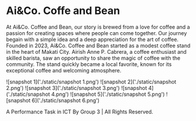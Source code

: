 # Ai&Co. Coffe and Bean

At Ai&Co. Coffee and Bean, our story is brewed from a love for coffee and a passion for creating spaces where people can come together. 
Our journey begain with a simple idea and a deep appreciation for the art of coffee. Founded in 2023, Ai&Co. 
Coffee and Bean started as a modest coffee stand in the heart of Makati City. Airish Anne P. Cabrera, a coffee enthusiast and skilled barista, 
saw an opportunity to share the magic of coffee with the community. The stand quickly became a local favorite, known for its exceptional coffee and 
welcoming atmosphere. 

![snapshot 1]('./static/snapshot 1.png')
![snapshot 2]('./static/snapshot 2.png')
![snapshot 3]('./static/snapshot 3.png')
![snapshot 4]('./static/snapshot 4.png')
![snapshot 5]('./static/snapshot 5.png')
![snapshot 6]('./static/snapshot 6.png')

A Performance Task in ICT By Group 3 | All Rights Reserved.
